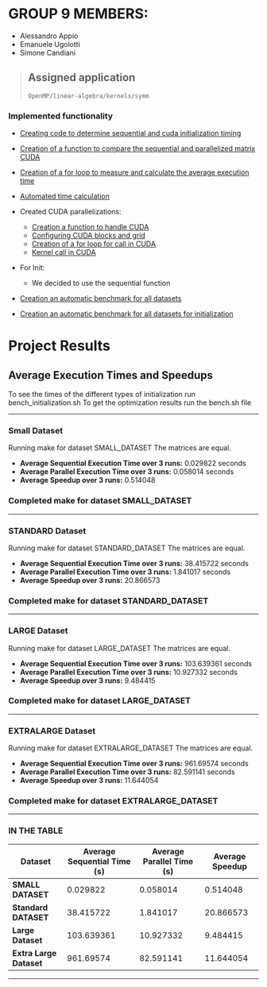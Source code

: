 # GROUP 9 MEMBERS:
- Alessandro Appio
- Emanuele Ugolotti
- Simone Candiani

> ## Assigned application
>
> `OpenMP/linear-algebra/kernels/symm`

### Implemented functionality
 - [Creating code to determine sequential and cuda initialization timing](https://github.com/alleappio/hpc_assignment_Appio_Ugolotti_Candiani/blob/d89ef49d331a12e33a391f28aef4d0c1469bad13/assignment_cuda/initialization.cu#L1C1-L157C2)
 - [Creation of a function to compare the sequential and parallelized matrix CUDA](https://github.com/alleappio/hpc_assignment_1/blob/7f3a465ae524391a9890ad755887fb72a265fcad/symm/symm.c#L144C1-L159C2)
 - [Creation of a for loop to measure and calculate the average execution time](https://github.com/alleappio/hpc_assignment_1/blob/b766f69a4e8b23e6035146eb8309045773cef766/symm/symm.c#L167C2-L169C45)
 - [Automated time calculation](https://github.com/alleappio/hpc_assignment_1/blob/7f3a465ae524391a9890ad755887fb72a265fcad/symm/symm.c#L234C1-L242C71)
 - Created CUDA parallelizations:
   * [Creation a function to handle CUDA](https://github.com/alleappio/hpc_assignment_Appio_Ugolotti_Candiani/blob/d89ef49d331a12e33a391f28aef4d0c1469bad13/assignment_cuda/symm.cu#L176)
   * [Configuring CUDA blocks and grid](https://github.com/alleappio/hpc_assignment_Appio_Ugolotti_Candiani/blob/d89ef49d331a12e33a391f28aef4d0c1469bad13/assignment_cuda/symm.cu#L115C1-L116C67)
   * [Creation of a for loop for call in CUDA](https://github.com/alleappio/hpc_assignment_Appio_Ugolotti_Candiani/blob/d89ef49d331a12e33a391f28aef4d0c1469bad13/assignment_cuda/symm.cu#L127C4-L130C6)
   * [Kernel call in CUDA](https://github.com/alleappio/hpc_assignment_Appio_Ugolotti_Candiani/blob/d89ef49d331a12e33a391f28aef4d0c1469bad13/assignment_cuda/symm.cu#L128C1-L128C82)
 - For Init:
   * We decided to use the sequential function

- [Creation an automatic benchmark for all datasets](https://github.com/alleappio/hpc_assignment_1/blob/develop_candiani/symm/bench.sh)
- [Creation an automatic benchmark for all datasets for initialization](https://github.com/alleappio/hpc_assignment_Appio_Ugolotti_Candiani/blob/d89ef49d331a12e33a391f28aef4d0c1469bad13/assignment_cuda/bench_initialization.sh#L1C1-L18C48)

# Project Results 
## Average Execution Times and Speedups
To see the times of the different types of initialization run bench_initialization.sh
To get the optimization results run the bench.sh file

----------------------------------------
### Small Dataset
Running make for dataset SMALL_DATASET
The matrices are equal.

- **Average Sequential Execution Time over 3 runs:** 0.029822 seconds
- **Average Parallel Execution Time over 3 runs:** 0.058014 seconds
- **Average Speedup over 3 runs:** 0.514048
### Completed make for dataset SMALL_DATASET
----------------------------------------
### STANDARD Dataset
Running make for dataset STANDARD_DATASET
The matrices are equal.

- **Average Sequential Execution Time over 3 runs:** 38.415722 seconds
- **Average Parallel Execution Time over 3 runs:** 1.841017 seconds
- **Average Speedup over 3 runs:** 20.866573
  
### Completed make for dataset STANDARD_DATASET
----------------------------------------
### LARGE Dataset
Running make for dataset LARGE_DATASET
The matrices are equal.

- **Average Sequential Execution Time over 3 runs:** 103.639361 seconds
- **Average Parallel Execution Time over 3 runs:** 10.927332 seconds
- **Average Speedup over 3 runs:** 9.484415
### Completed make for dataset LARGE_DATASET
----------------------------------------
### EXTRALARGE Dataset
Running make for dataset EXTRALARGE_DATASET
The matrices are equal.

- **Average Sequential Execution Time over 3 runs:** 961.69574 seconds
- **Average Parallel Execution Time over 3 runs:** 82.591141 seconds
- **Average Speedup over 3 runs:** 11.644054
### Completed make for dataset EXTRALARGE_DATASET


---

### IN THE TABLE


| **Dataset**      | **Average Sequential Time (s)** | **Average Parallel Time (s)** | **Average Speedup** |
|-------------------|---------------------------------|--------------------------------|--------------------|
| **SMALL DATASET** | 0.029822                       | 0.058014                       | 0.514048          |
| **Standard DATASET** | 38.415722                      | 1.841017                      | 20.866573          |
| **Large Dataset** | 103.639361                      | 10.927332                      | 9.484415          |
| **Extra Large Dataset** | 961.69574                    | 82.591141                     | 11.644054          |

---
